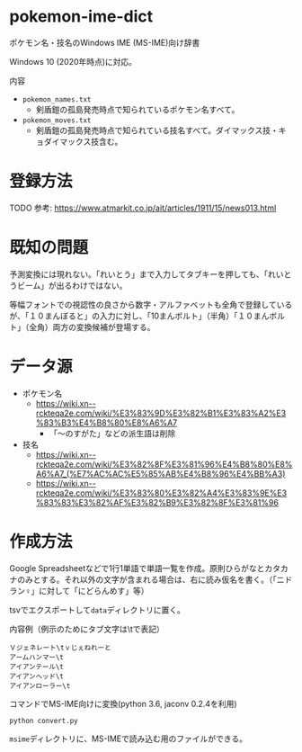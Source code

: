 # pokemon-ime-dict
ポケモン名・技名のWindows IME (MS-IME)向け辞書

Windows 10 (2020年時点)に対応。

内容
- `pokemon_names.txt`
  - 剣盾鎧の孤島発売時点で知られているポケモン名すべて。
- `pokemon_moves.txt`
  - 剣盾鎧の孤島発売時点で知られている技名すべて。ダイマックス技・キョダイマックス技含む。

# 登録方法
TODO 参考: https://www.atmarkit.co.jp/ait/articles/1911/15/news013.html

# 既知の問題
予測変換には現れない。「れいとう」まで入力してタブキーを押しても、「れいとうビーム」が出るわけではない。

等幅フォントでの視認性の良さから数字・アルファベットも全角で登録しているが、「１０まんぼると」の入力に対し、「10まんボルト」（半角）「１０まんボルト」（全角）両方の変換候補が登場する。

# データ源

- ポケモン名
  - https://wiki.xn--rckteqa2e.com/wiki/%E3%83%9D%E3%82%B1%E3%83%A2%E3%83%B3%E4%B8%80%E8%A6%A7
    - 「～のすがた」などの派生語は削除
- 技名
  - https://wiki.xn--rckteqa2e.com/wiki/%E3%82%8F%E3%81%96%E4%B8%80%E8%A6%A7_(%E7%AC%AC%E5%85%AB%E4%B8%96%E4%BB%A3)
  - https://wiki.xn--rckteqa2e.com/wiki/%E3%83%80%E3%82%A4%E3%83%9E%E3%83%83%E3%82%AF%E3%82%B9%E3%82%8F%E3%81%96

# 作成方法

Google Spreadsheetなどで1行1単語で単語一覧を作成。原則ひらがなとカタカナのみとする。それ以外の文字が含まれる場合は、右に読み仮名を書く。（「ニドラン♀」に対して「にどらんめす」等）

tsvでエクスポートして`data`ディレクトリに置く。

内容例（例示のためにタブ文字は\tで表記）
```
Ｖジェネレート\tｖじぇねれーと
アームハンマー\t
アイアンテール\t
アイアンヘッド\t
アイアンローラー\t
```

コマンドでMS-IME向けに変換(python 3.6, jaconv 0.2.4を利用)

```
python convert.py
```

`msime`ディレクトリに、MS-IMEで読み込む用のファイルができる。


